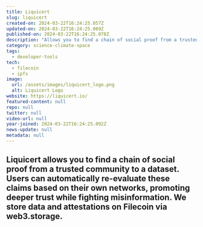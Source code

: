 ```yaml
---
title: Liquicert
slug: liquicert
created-on: 2024-03-22T16:24:25.057Z
updated-on: 2024-03-22T16:24:25.069Z
published-on: 2024-03-22T16:24:25.078Z
description: "Allows you to find a chain of social proof from a trusted community to a dataset."
category: science-climate-space
tags:
  - developer-tools
tech:
  - filecoin
  - ipfs
image:
  url: /assets/images/liquicert_logo.png
  alt: Liquicert Logo
website: https://liquicert.io/
featured-content: null
repo: null
twitter: null
video-url: null
year-joined: 2024-03-22T16:24:25.092Z
news-update: null
metadata: null
---
```


## Liquicert allows you to find a chain of social proof from a trusted community to a dataset. Users can automatically re-evaluate these claims based on their own networks, promoting deeper trust while fighting misinformation. We store data and attestations on Filecoin via web3.storage.
